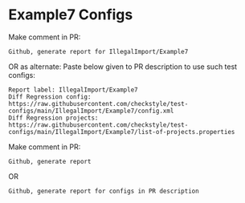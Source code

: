 # Example7 Configs
Make comment in PR:
```
Github, generate report for IllegalImport/Example7
```
OR as alternate:
Paste below given to PR description to use such test configs:
```
Report label: IllegalImport/Example7
Diff Regression config: https://raw.githubusercontent.com/checkstyle/test-configs/main/IllegalImport/Example7/config.xml
Diff Regression projects: https://raw.githubusercontent.com/checkstyle/test-configs/main/IllegalImport/Example7/list-of-projects.properties
```
Make comment in PR:
```
Github, generate report
```
OR
```
Github, generate report for configs in PR description
```
